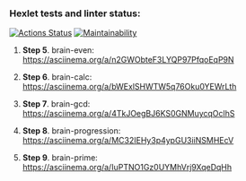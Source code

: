 ### Hexlet tests and linter status:
[![Actions Status](https://github.com/braimm/python-project-49/actions/workflows/hexlet-check.yml/badge.svg)](https://github.com/braimm/python-project-49/actions)
[![Maintainability](https://api.codeclimate.com/v1/badges/1a07882a81ba9400bf61/maintainability)](https://codeclimate.com/github/braimm/python-project-49/maintainability)

1. **Step 5**. brain-even: 
https://asciinema.org/a/n2GWObteF3LYQP97PfqoEqP9N   

2. **Step 6**. brain-calc: 
https://asciinema.org/a/bWExlSHWTW5q76Oku0YEWrLth

3. **Step 7**. brain-gcd: 
https://asciinema.org/a/4TkJOegBJ6KS0GNMuycqOclhS

4. **Step 8**. brain-progression: 
https://asciinema.org/a/MC32IEHy3p4ypGU3iiNSMHEcV

5. **Step 9**. brain-prime: 
https://asciinema.org/a/IuPTNO1Gz0UYMhVrj9XqeDqHh